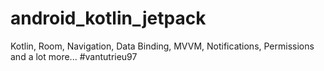 # android_kotlin_jetpack
Kotlin, Room, Navigation, Data Binding, MVVM, Notifications, Permissions and a lot more...
#vantutrieu97
